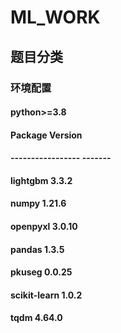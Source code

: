 # ML_WORK
## 题目分类
### 环境配置
#### python>=3.8
#### Package           Version
#### ----------------- -------
#### lightgbm          3.3.2
#### numpy             1.21.6
#### openpyxl          3.0.10
#### pandas            1.3.5
#### pkuseg            0.0.25
#### scikit-learn      1.0.2
#### tqdm              4.64.0
